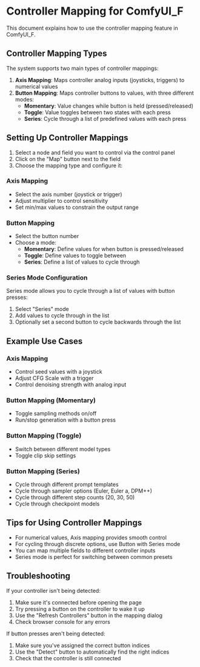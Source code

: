 # Controller Mapping for ComfyUI_F

This document explains how to use the controller mapping feature in ComfyUI_F.

## Controller Mapping Types

The system supports two main types of controller mappings:

1. **Axis Mapping**: Maps controller analog inputs (joysticks, triggers) to numerical values
2. **Button Mapping**: Maps controller buttons to values, with three different modes:
   - **Momentary**: Value changes while button is held (pressed/released)
   - **Toggle**: Value toggles between two states with each press
   - **Series**: Cycle through a list of predefined values with each press

## Setting Up Controller Mappings

1. Select a node and field you want to control via the control panel
2. Click on the "Map" button next to the field
3. Choose the mapping type and configure it:

### Axis Mapping
- Select the axis number (joystick or trigger)
- Adjust multiplier to control sensitivity
- Set min/max values to constrain the output range

### Button Mapping
- Select the button number
- Choose a mode:
  - **Momentary**: Define values for when button is pressed/released
  - **Toggle**: Define values to toggle between
  - **Series**: Define a list of values to cycle through

### Series Mode Configuration
Series mode allows you to cycle through a list of values with button presses:

1. Select "Series" mode
2. Add values to cycle through in the list
3. Optionally set a second button to cycle backwards through the list

## Example Use Cases

### Axis Mapping
- Control seed values with a joystick
- Adjust CFG Scale with a trigger
- Control denoising strength with analog input

### Button Mapping (Momentary)
- Toggle sampling methods on/off
- Run/stop generation with a button press

### Button Mapping (Toggle)
- Switch between different model types
- Toggle clip skip settings

### Button Mapping (Series)
- Cycle through different prompt templates
- Cycle through sampler options (Euler, Euler a, DPM++)
- Cycle through different step counts (20, 30, 50)
- Cycle through checkpoint models

## Tips for Using Controller Mappings

- For numerical values, Axis mapping provides smooth control
- For cycling through discrete options, use Button with Series mode
- You can map multiple fields to different controller inputs
- Series mode is perfect for switching between common presets

## Troubleshooting

If your controller isn't being detected:
1. Make sure it's connected before opening the page
2. Try pressing a button on the controller to wake it up
3. Use the "Refresh Controllers" button in the mapping dialog
4. Check browser console for any errors

If button presses aren't being detected:
1. Make sure you've assigned the correct button indices
2. Use the "Detect" button to automatically find the right indices
3. Check that the controller is still connected 